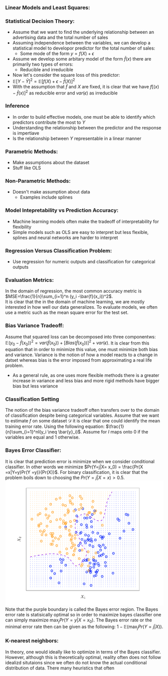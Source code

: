 ### Linear Models and Least Squares:
### Statistical Decision Theory:
- Assume that we want to find the underlying relationship between an advertising data and the total number of sales
- Assuming independence between the variables, we can develop a statistical model to developor predictor for the total number of sales:
  - Some mode of the form $y= f(X) + \epsilon$
- Assume we develop some arbitary model of the form $\bar{f}(x)$ there are primarily two types of errors:
  - Reducible and irreducible
- Now let's consider the square loss of this predictor:
- $\mathbb{E}[Y - \bar{Y}]^2 = \mathbb{E}[f(X) + \epsilon -\bar{f}(X)]^2$
- With the assumption that $\bar{f}$ and $X$ are fixed, it is clear that we have $f[(x)-\bar{f}(x)]^2$ as reducible error and $var(\epsilon)$ as irreducible
### Inference
- In order to build effective models, one must be able to identify which predictors contribute the most to $Y$
- Understanding the relationship between the predictor and the response is impertiave
- Is the relationship between $Y$ representable in a linear manner 
### Parametric Methods:
- Make assumptions about the dataset
- Stuff like  OLS
### Non-Parametric Methods:
- Doesn't make assumption about data
  - Examples include splines
### Model Intepretability vs Prediction Accuracy:
- Machine learning models often make the tradeoff of interpretability for flexibility 
- Simple models such as OLS are easy to interpret but less flexible, splines and neural networks are harder to interpret
### Regression Versus Classification Problem:
- Use regression for numeric outputs and classification for categorical outputs
### Evaluation Metrics:
In the domain of regression, the most common accuracy metric is $MSE=\frac{1}{n}\sum_{i=1}^n (y_i -\bar{f}(x_i))^2$.  
It is clear that the in the domain of machine learning, we are mostly interested in how well our data generalizes. To evaluate models, we often use a metric such as the mean square error for the test set. 
### Bias Variance Tradeoff:
Assume that squared loss can be decomposed into three componentws:
$\mathbb{E}(y_0 - \bar{f}(x_0))^2 = var(\bar{f}(x_0)) + [Bias(\bar{f}(x_0))]^2 + var(\epsilon)$. It is clear from this equation that in order to minimize this value, one must minimize both bias and variance. Variance is the notion of how a model reacts to a change in datset whereas bias is the error imposed from approximating a real life problem. 
- As a general rule, as one uses more flexible methods there is a greater increase in variance and less bias and more rigid methods have bigger bias but less variance
### Classification Setting
The notion of the bias variance tradeoff often transfers over to the domain of classification despite being categorical variables. Assume that we want to estimate $f$ on some dataset $\mathcal{D}$ it is clear that one could identify the mean training error rate. Using the following equation: $\frac{1}{n}\sum_{i=1}^nI(y_i \neq \bar{y}_i)$.  Assume for $I$ maps onto $0$ if the variables are equal and $1$ otherwise. 
### Bayes Error Classifier:
It is clear that prediction error is minimize when we consider conditional classifier. In other words we minimize $Pr(Y=j|X= x_0) = \frac{Pr(X =x|Y=y)Pr(Y =y)}{Pr(X)}$. For binary classification, it is clear that the problem boils down to choosing the $Pr(Y=j|X=x)>0.5$. 
![alt text](images/bayes.png)
Note that the purple boundary is called the Bayes error region. 
The Bayes error rate is statisically optimal so in order to maximize bayes classifier one can simply maximize $\max_{j}Pr(Y=y|X=x_0)$. The Bayes error rate or the minimal error rate then can be given as the following:
$1 -\mathbb{E}(\max_j Pr(Y=j|X))$.
### K-nearest neighbors:
In theory, one would ideally like to optimize in terms of the Bayes classifier. However, although this is theoretically optimal, reality often does not follow idealizd situtaions since we often do not know the actual conditional distribution of data. There many heuristics that often 
